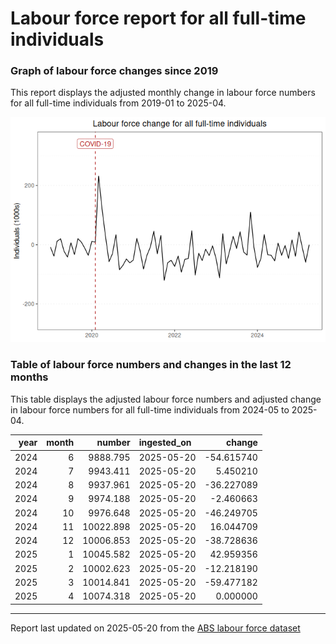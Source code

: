 Labour force report for all full-time individuals
================

### Graph of labour force changes since 2019

This report displays the adjusted monthly change in labour force numbers
for all full-time individuals from 2019-01 to 2025-04.

![](all_full-time_report_files/figure-gfm/unnamed-chunk-2-1.png)<!-- -->

### Table of labour force numbers and changes in the last 12 months

This table displays the adjusted labour force numbers and adjusted
change in labour force numbers for all full-time individuals from
2024-05 to 2025-04.

| year | month |    number | ingested_on |     change |
|-----:|------:|----------:|:------------|-----------:|
| 2024 |     6 |  9888.795 | 2025-05-20  | -54.615740 |
| 2024 |     7 |  9943.411 | 2025-05-20  |   5.450210 |
| 2024 |     8 |  9937.961 | 2025-05-20  | -36.227089 |
| 2024 |     9 |  9974.188 | 2025-05-20  |  -2.460663 |
| 2024 |    10 |  9976.648 | 2025-05-20  | -46.249705 |
| 2024 |    11 | 10022.898 | 2025-05-20  |  16.044709 |
| 2024 |    12 | 10006.853 | 2025-05-20  | -38.728636 |
| 2025 |     1 | 10045.582 | 2025-05-20  |  42.959356 |
| 2025 |     2 | 10002.623 | 2025-05-20  | -12.218190 |
| 2025 |     3 | 10014.841 | 2025-05-20  | -59.477182 |
| 2025 |     4 | 10074.318 | 2025-05-20  |   0.000000 |

------------------------------------------------------------------------

Report last updated on 2025-05-20 from the [ABS labour force
dataset](https://www.abs.gov.au/statistics/labour/employment-and-unemployment/labour-force-australia/latest-release)
